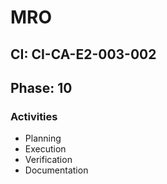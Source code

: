 # MRO

## CI: CI-CA-E2-003-002
## Phase: 10

### Activities
- Planning
- Execution
- Verification
- Documentation

